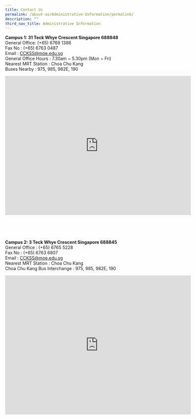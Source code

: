 ```yaml
---
title: Contact Us
permalink: /about-us/Administrative-Information/permalink/
description: ""
third_nav_title: Administrative Information
---
```

**Campus 1: 31 Teck Whye Crescent Singapore 688848**
<br>General Office: (+65) 6769 1386
<br>Fax No	: (+65) 6763 0487
<br>Email	: CCKSS@moe.edu.sg
<br>General Office Hours	: 7.30am ~ 5.30pm (Mon ~ Fri)
<br>Nearest MRT Station	: Choa Chu Kang 
<br>Buses Nearby	: 975, 985, 982E, 190

<iframe loading="lazy" allowfullscreen="" style="border:0;" height="450" width="600" src="https://www.google.com/maps/embed?pb=!1m18!1m12!1m3!1d1994.3278929652663!2d103.75297841744381!3d1.3831667000000005!2m3!1f0!2f0!3f0!3m2!1i1024!2i768!4f13.1!3m3!1m2!1s0x31da11b9585aebf9%3A0x44af88dc82b0b591!2sChua%20Chu%20Kang%20Secondary%20School!5e0!3m2!1sen!2ssg!4v1678952231947!5m2!1sen!2ssg"></iframe>

<br><br><br>



**Campus 2: 3 Teck Whye Crescent Singapore 688845**
<br>General Office : (+65) 6765 5228
<br>Fax No	: (+65) 6763 6807
<br>Email	: CCKSS@moe.edu.sg
<br>Nearest MRT Station	: Choa Chu Kang 
<br>Choa Chu Kang Bus Interchange	: 975, 985, 982E, 190

<iframe src="https://www.google.com/maps/embed?pb=!1m18!1m12!1m3!1d3988.655253874009!2d103.74706022084793!3d1.383483195763659!2m3!1f0!2f0!3f0!3m2!1i1024!2i768!4f13.1!3m3!1m2!1s0x31da11c005049413%3A0xbc04881e7e1ca060!2sChua%20Chu%20Kang%20Secondary%20School!5e0!3m2!1sen!2ssg!4v1678951914074!5m2!1sen!2ssg" width="600" height="450" style="border:0;" allowfullscreen="" loading="lazy"></iframe>